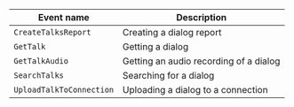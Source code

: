 | Event name | Description |
--- | ---
| `CreateTalksReport` | Creating a dialog report |
| `GetTalk` | Getting a dialog |
| `GetTalkAudio` | Getting an audio recording of a dialog |
| `SearchTalks` | Searching for a dialog |
| `UploadTalkToConnection` | Uploading a dialog to a connection |
